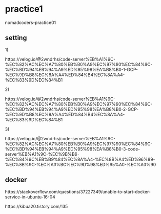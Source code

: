 # practice1
nomadcoders-practice01

<h2>setting</h2>
1)<p>https://velog.io/@2wndrhs/code-server%EB%A1%9C-%EC%82%AC%EC%A7%80%EB%B0%A9%EC%97%90%EC%84%9C-%EC%BD%94%EB%94%A9%ED%95%98%EA%B8%B0-1-GCP-%EC%9D%B8%EC%8A%A4%ED%84%B4%EC%8A%A4-%EC%83%9D%EC%84%B1</p>
2)<p>https://velog.io/@2wndrhs/code-server%EB%A1%9C-%EC%82%AC%EC%A7%80%EB%B0%A9%EC%97%90%EC%84%9C-%EC%BD%94%EB%94%A9%ED%95%98%EA%B8%B0-2-GCP-%EC%9D%B8%EC%8A%A4%ED%84%B4%EC%8A%A4-%EC%83%9D%EC%84%B1</p>
3)<p>https://velog.io/@2wndrhs/code-server%EB%A1%9C-%EC%82%AC%EC%A7%80%EB%B0%A9%EC%97%90%EC%84%9C-%EC%BD%94%EB%94%A9%ED%95%98%EA%B8%B0-3-code-server%EB%A1%9C-%EC%9B%B9-%EC%84%9C%EB%B9%84%EC%8A%A4-%EC%8B%A4%ED%96%89-%EC%8B%9C-%EC%A3%BC%EC%9D%98%ED%95%A0-%EC%A0%90</p>

<h2>docker</h2>
<p>https://stackoverflow.com/questions/37227349/unable-to-start-docker-service-in-ubuntu-16-04</p>
<p>https://kibua20.tistory.com/135</p>
